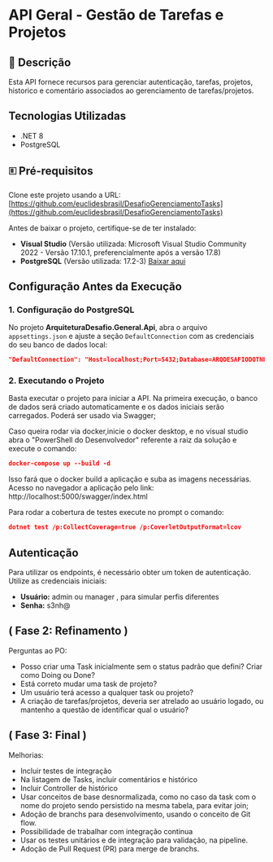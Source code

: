 # API Geral - Gestão de Tarefas e Projetos

## 📌 Descrição

Esta API fornece recursos para gerenciar autenticação, tarefas, projetos, historico e comentário associados ao gerenciamento de tarefas/projetos.

## Tecnologias Utilizadas

- .NET 8
- PostgreSQL

## 🗉 Pré-requisitos

Clone este projeto usando a URL: [https://github.com/euclidesbrasil/DesafioGerenciamentoTasks](https://github.com/euclidesbrasil/DesafioGerenciamentoTasks)

Antes de baixar o projeto, certifique-se de ter instalado:

- **Visual Studio** (Versão utilizada: Microsoft Visual Studio Community 2022 - Versão 17.10.1, preferencialmente após a versão 17.8)
- **PostgreSQL** (Versão utilizada: 17.2-3) [Baixar aqui](https://www.enterprisedb.com/downloads/postgres-postgresql-downloads)

##  Configuração Antes da Execução

### 1. Configuração do PostgreSQL

No projeto **ArquiteturaDesafio.General.Api**, abra o arquivo `appsettings.json` e ajuste a seção `DefaultConnection` com as credenciais do seu banco de dados local:

```json
"DefaultConnection": "Host=localhost;Port=5432;Database=ARQDESAFIODOTNETTASK;Username=postgres;Password=admin"
```

### 2. Executando o Projeto

Basta executar o projeto para iniciar a API. Na primeira execução, o banco de dados será criado automaticamente e os dados iniciais serão carregados. Poderá ser usado via Swagger;

Caso queira rodar via docker,inicie o docker desktop, e no visual studio abra o "PowerShell do Desenvolvedor" referente a raiz da solução e execute o comando:
```json
docker-compose up --build -d
```
Isso fará que o docker build a aplicação e suba as imagens necessárias. Acesso no navegador a aplicação pelo link: 
 http://localhost:5000/swagger/index.html
 
 Para rodar a cobertura de testes execute no prompt o comando:
 ```json
 dotnet test /p:CollectCoverage=true /p:CoverletOutputFormat=lcov
 ```
##  Autenticação

Para utilizar os endpoints, é necessário obter um token de autenticação. Utilize as credenciais iniciais:

- **Usuário:** admin ou manager , para simular perfis diferentes
- **Senha:** s3nh@

##  ( Fase 2: Refinamento )
Perguntas ao PO:
- Posso criar uma Task inicialmente sem o status padrão que defini? Criar como Doing ou Done?
- Está correto mudar uma task de projeto?
- Um usuário terá acesso a qualquer task ou projeto?
- A criação de tarefas/projetos, deveria ser atrelado ao usuário logado, ou mantenho a questão de identificar qual o usuário?

##  ( Fase 3: Final )
Melhorias:
- Incluir testes de integração
- Na listagem de Tasks, incluir comentários e histórico
- Incluir Controller de histórico
- Usar conceitos de base desnormalizada, como no caso da task com o nome do projeto sendo persistido na mesma tabela, para evitar join;
- Adoção de branchs para desenvolvimento, usando o conceito de Git flow.
- Possibilidade de trabalhar com integração continua
- Usar os testes unitários e de integração para validação, na pipeline.
- Adoção de Pull Request (PR) para merge de branchs.